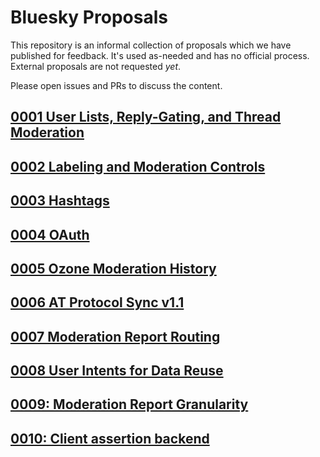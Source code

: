 # Bluesky Proposals

This repository is an informal collection of proposals which we have published for feedback. It's used as-needed and has no official process. External proposals are not requested _yet_.

Please open issues and PRs to discuss the content.

## [0001 User Lists, Reply-Gating, and Thread Moderation](./0001-user-lists-replygating-and-thread-moderation)

## [0002 Labeling and Moderation Controls](./0002-labeling-and-moderation-controls)

## [0003 Hashtags](./0003-hashtags/)

## [0004 OAuth](./0004-oauth/)

## [0005 Ozone Moderation History](./0005-mod-history/)

## [0006 AT Protocol Sync v1.1](./0006-sync-iteration/)

## [0007 Moderation Report Routing](./0007-mod-report-routing/)

## [0008 User Intents for Data Reuse](./0008-user-intents/)

## [0009: Moderation Report Granularity](./0009-mod-report-granularity/)

## [0010: Client assertion backend](./0010-client-assertion-backend/)
